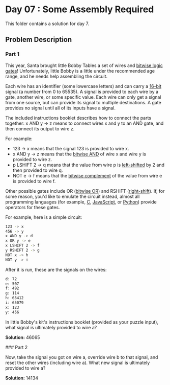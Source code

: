 # Day 07 : Some Assembly Required

This folder contains a solution for day 7.

## Problem Description

### Part 1

This year, Santa brought little Bobby Tables a set of wires and [bitwise logic gates](https://en.wikipedia.org/wiki/Bitwise_operation)! Unfortunately, little Bobby is a little under the recommended age range, and he needs help assembling the circuit.

Each wire has an identifier (some lowercase letters) and can carry a [16-bit](https://en.wikipedia.org/wiki/16-bit) signal (a number from 0 to 65535). A signal is provided to each wire by a gate, another wire, or some specific value. Each wire can only get a signal from one source, but can provide its signal to multiple destinations. A gate provides no signal until all of its inputs have a signal.

The included instructions booklet describes how to connect the parts together: x AND y -> z means to connect wires x and y to an AND gate, and then connect its output to wire z.

For example:

  * 123 -> x means that the signal 123 is provided to wire x.
  * x AND y -> z means that the [bitwise AND](https://en.wikipedia.org/wiki/Bitwise_operation#AND) of wire x and wire y is provided to wire z.
  * p LSHIFT 2 -> q means that the value from wire p is [left-shifted](https://en.wikipedia.org/wiki/Logical_shift) by 2 and then provided to wire q.
  * NOT e -> f means that the [bitwise complement](https://en.wikipedia.org/wiki/Bitwise_operation#NOT) of the value from wire e is provided to wire f.

Other possible gates include OR ([bitwise OR](https://en.wikipedia.org/wiki/Bitwise_operation#OR)) and RSHIFT ([right-shift](https://en.wikipedia.org/wiki/Logical_shift)). If, for some reason, you'd like to emulate the circuit instead, almost all programming languages (for example, [C](https://en.wikipedia.org/wiki/Bitwise_operations_in_C), [JavaScript](https://developer.mozilla.org/en-US/docs/Web/JavaScript/Reference/Operators/Bitwise_Operators), or [Python](https://wiki.python.org/moin/BitwiseOperators)) provide operators for these gates.

For example, here is a simple circuit:

```bash
123 -> x
456 -> y
x AND y -> d
x OR y -> e
x LSHIFT 2 -> f
y RSHIFT 2 -> g
NOT x -> h
NOT y -> i
```

After it is run, these are the signals on the wires:

```bash
d: 72
e: 507
f: 492
g: 114
h: 65412
i: 65079
x: 123
y: 456
```

In little Bobby's kit's instructions booklet (provided as your puzzle input), what signal is ultimately provided to wire a?

**Solution:** 46065

### Part 2

Now, take the signal you got on wire a, override wire b to that signal, and reset the other wires (including wire a). What new signal is ultimately provided to wire a?

**Solution:** 14134
